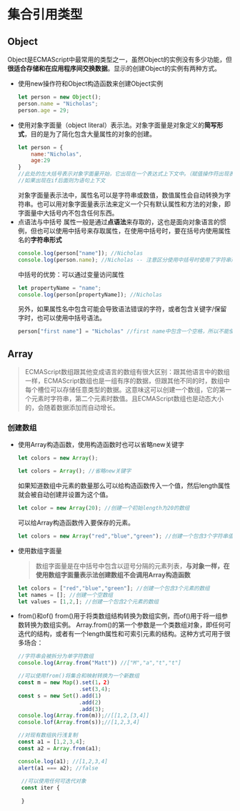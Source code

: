 <!--
 * @Author: Rooter
 * @Date: 2022-02-26 17:10:29
 * @LastEditors: Rooter
 * @LastEditTime: 2022-03-08 23:18:45
-->
# 集合引用类型
## Object
Object是ECMAScript中最常用的类型之一，虽然Object的实例没有多少功能，但**很适合存储和在应用程序间交换数据**。显示的创建Object的实例有两种方式。
- 使用new操作符和Object构造函数来创建Object实例
  ```js
  let person = new Object();
  person.name = "Nicholas";
  person.age = 29;
  ```
- 使用对象字面量（object literal）表示法。对象字面量是对象定义的**简写形式**，目的是为了简化包含大量属性的对象的创建。
  ```js
  let person = {
      name:"Nicholas",
      age:29
  }
  //此处的左大括号表示对象字面量开始，它出现在一个表达式上下文中。（赋值操作符出现表示 表达式上下文
  //如果出现在if后面则为语句上下文
  ```
  对象字面量表示法中，属性名可以是字符串或数值，数值属性会自动转换为字符串。也可以用对象字面量表示法来定义一个只有默认属性和方法的对象，即字面量中大括号内不包含任何东西。
- 点语法与中括号
  属性一般是通过**点语法**来存取的，这也是面向对象语言的惯例，但也可以使用中括号来存取属性，在使用中括号时，要在括号内使用属性名的**字符串形式**
  ```js
  console.log(person["name"]); //Nicholas
  console.log(person.name); //Nicholas -- 注意区分使用中括号时使用了字符串形式
  ```
  中括号的优势：可以通过变量访问属性
  ```js
  let propertyName = "name";
  console.log(person[propertyName]); //Nicholas
  ```
  另外，如果属性名中包含可能会导致语法错误的字符，或者包含关键字/保留字时，也可以使用中括号语法。
  ```js
  person["first name"] = "Nicholas" //first name中包含一个空格，所以不能使用点语法来访问。常规情况下使用点语法来进行属性存取。
  ```
## Array
>ECMAScript数组跟其他变成语言的数组有很大区别：跟其他语言中的数组一样，ECMAScript数组也是一组有序的数据，但跟其他不同的时，数组中每个槽位可以存储任意类型的数据。这意味这可以创建一个数组，它的第一个元素时字符串，第二个元素时数值。且ECMAScript数组也是动态大小的，会随着数据添加而自动增长。
### 创建数组
- 使用Array构造函数，使用构造函数时也可以省略new关键字
  ```js
  let colors = new Array();

  let colors = Array(); //省略new关键字 
  ```
  如果知道数组中元素的数量那么可以给构造函数传入一个值，然后length属性就会被自动创建并设置为这个值。
  ```js
  let color = new Array(20); //创建一个初始length为20的数组
  ```
  可以给Array构造函数传入要保存的元素。
  ```js
  let colors = new Array("red","blue","green"); //创建一个包含3个字符串值的数组
  ```
- 使用数组字面量
  >数组字面量是在中括号中包含以逗号分隔的元素列表，**与对象一样，在使用数组字面量表示法创建数组不会调用Array构造函数**
  ```js
  let colors = ["red","blue","green"]; //创建一个包含3个元素的数组
  let names = []; //创建一个空数组
  let values = [1,2,]; //创建一个包含2个元素的数组
  ```
- from()和of()
  from()用于将类数组结构转换为数组实例，而of()用于将一组参数转换为数组实例。
  Array.from()的第一个参数是一个类数组对象，即任何可迭代的结构，或者有一个length属性和可索引元素的结构。这种方式可用于很多场合：
  ```js
  //字符串会被拆分为单字符数组
  console.log(Array.from("Matt")) //["M","a","t","t"]

  //可以使用from()将集合和映射转换为一个新数组
  const m = new Map().set(1，2)
                     .set(3,4);
  const s = new Set().add(1)
                     .add(2)
                     .add(3);
  console.log(Array.from(m));//[[1,2,[3,4]]
  console.lof(Array.from(s));//[1,2,3,4]

  //对现有数组执行浅复制
  const a1 = [1,2,3,4];
  const a2 = Array.from(a1);

  console.log(a1); //[1,2,3,4]
  alert(a1 === a2); //false
   
   //可以使用任何可迭代对象
   const iter {
     
   }
  ```